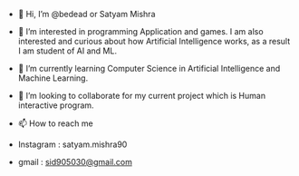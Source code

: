 - 👋 Hi, I’m @bedead or Satyam Mishra

- 👀 I’m interested in programming Application and games.
     I am also interested and curious about how Artificial Intelligence works, as a result I am student of AI and ML.

- 🌱 I’m currently learning Computer Science in Artificial Intelligence and Machine Learning.

- 💞️ I’m looking to collaborate for my current project which is Human interactive program.

- 📫 How to reach me 

- Instagram : satyam.mishra90
- gmail     : sid905030@gmail.com
    

<!---
bedead/bedead is a ✨ special ✨ repository because its `README.md` (this file) appears on your GitHub profile.
You can click the Preview link to take a look at your changes.
--->
